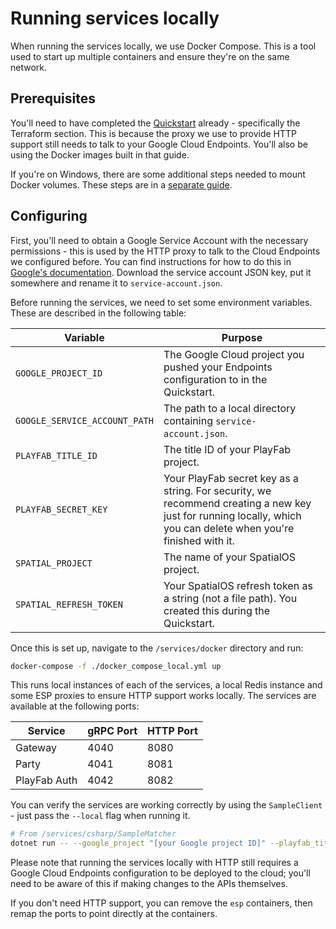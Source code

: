 # Running services locally

When running the services locally, we use Docker Compose. This is a tool used to start up multiple containers and ensure they're on the same network.

## Prerequisites

You'll need to have completed the [Quickstart](./quickstart.md) already - specifically the Terraform section. This is because the proxy we use to provide HTTP support still needs to talk to your Google Cloud Endpoints. You'll also be using the Docker images built in that guide.

If you're on Windows, there are some additional steps needed to mount Docker volumes. These steps are in a [separate guide](./docker-windows-volumes.md).

## Configuring

First, you'll need to obtain a Google Service Account with the necessary permissions - this is used by the HTTP proxy to talk to the Cloud Endpoints we configured before. You can find instructions for how to do this in [Google's documentation](https://cloud.google.com/endpoints/docs/grpc/running-esp-localdev#create_service_account). Download the service account JSON key, put it somewhere and rename it to `service-account.json`.

Before running the services, we need to set some environment variables. These are described in the following table:

| Variable                      | Purpose |
|-------------------------------|---------|
| `GOOGLE_PROJECT_ID`           | The Google Cloud project you pushed your Endpoints configuration to in the Quickstart. |
| `GOOGLE_SERVICE_ACCOUNT_PATH` | The path to a local directory containing `service-account.json`. |
| `PLAYFAB_TITLE_ID`            | The title ID of your PlayFab project. |
| `PLAYFAB_SECRET_KEY`          | Your PlayFab secret key as a string. For security, we recommend creating a new key just for running locally, which you can delete when you're finished with it. |
| `SPATIAL_PROJECT`             | The name of your SpatialOS project. |
| `SPATIAL_REFRESH_TOKEN`       | Your SpatialOS refresh token as a string (not a file path). You created this during the Quickstart. |

Once this is set up, navigate to the `/services/docker` directory and run:

```bash
docker-compose -f ./docker_compose_local.yml up
```

This runs local instances of each of the services, a local Redis instance and some ESP proxies to ensure HTTP support works locally. The services are available at the following ports:

| Service      | gRPC Port | HTTP Port |
|--------------|-----------|-----------|
| Gateway      | 4040      | 8080      |
| Party        | 4041      | 8081      |
| PlayFab Auth | 4042      | 8082      |

You can verify the services are working correctly by using the `SampleClient` - just pass the `--local` flag when running it.

```bash
# From /services/csharp/SampleMatcher
dotnet run -- --google_project "[your Google project ID]" --playfab_title_id "[your PlayFab title ID]" --local
```

Please note that running the services locally with HTTP still requires a Google Cloud Endpoints configuration to be deployed to the cloud; you'll need to be aware of this if making changes to the APIs themselves.

If you don't need HTTP support, you can remove the `esp` containers, then remap the ports to point directly at the containers.

